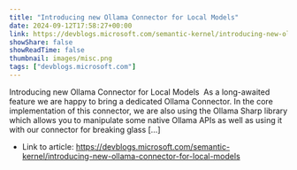 ```yaml
---
title: "Introducing new Ollama Connector for Local Models"
date: 2024-09-12T17:58:27+00:00
link: https://devblogs.microsoft.com/semantic-kernel/introducing-new-ollama-connector-for-local-models
showShare: false
showReadTime: false
thumbnail: images/misc.png
tags: ["devblogs.microsoft.com"]
---
```

Introducing new Ollama Connector for Local Models  As a long-awaited feature we are happy to bring a dedicated Ollama Connector. In the core implementation of this connector, we are also using the Ollama Sharp library which allows you to manipulate some native Ollama APIs as well as using it with our connector for breaking glass […]

- Link to article: https://devblogs.microsoft.com/semantic-kernel/introducing-new-ollama-connector-for-local-models
